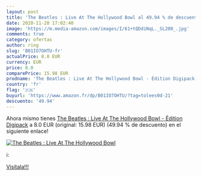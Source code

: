 ```yaml
---
layout: post
title: 'The Beatles : Live At The Hollywood Bowl al 49.94 % de descuento'
date: 2020-11-20 17:02:40
image: 'https://m.media-amazon.com/images/I/61+tQDdiNqL._SL200_.jpg'
comments: true
category: ofertas
author: ring
slug: 'B01IO7OHTU-fr'
actualPrice: 8.0 EUR
currency: EUR
price: 8.0
comparePrice: 15.98 EUR
prodname: 'The Beatles : Live At The Hollywood Bowl - Édition Digipack'
country: 'fr'
flag: '🇫🇷'
buyurl: 'https://www.amazon.fr/dp/B01IO7OHTU/?tag=tolees0d-21'
descuento: '49.94'
---
```


Ahora mismo tienes [The Beatles : Live At The Hollywood Bowl - Édition Digipack](https://www.amazon.fr/dp/B01IO7OHTU/?tag=tolees0d-21) a 8.0 EUR (original: 15.98 EUR) (49.94 %  de descuento) en el siguiente enlace!

[![The Beatles : Live At The Hollywood Bowl](https://m.media-amazon.com/images/I/61+tQDdiNqL._SL200_.jpg)](https://www.amazon.fr/dp/B01IO7OHTU/?tag=tolees0d-21)

ℹ️:


[Visítala!!!](https://www.amazon.fr/dp/B01IO7OHTU/?tag=tolees0d-21)
